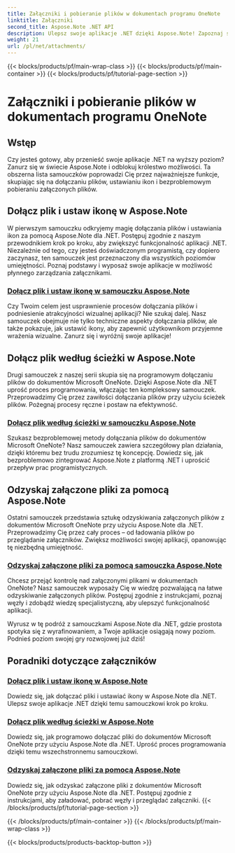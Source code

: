```yaml
---
title: Załączniki i pobieranie plików w dokumentach programu OneNote
linktitle: Załączniki
second_title: Aspose.Note .NET API
description: Ulepsz swoje aplikacje .NET dzięki Aspose.Note! Zapoznaj się z samouczkami dotyczącymi dołączania plików, ustawiania ikon i pobierania załączników w celu usprawnienia programowania.
weight: 21
url: /pl/net/attachments/
---
```


{{< blocks/products/pf/main-wrap-class >}}
{{< blocks/products/pf/main-container >}}
{{< blocks/products/pf/tutorial-page-section >}}

# Załączniki i pobieranie plików w dokumentach programu OneNote

## Wstęp

Czy jesteś gotowy, aby przenieść swoje aplikacje .NET na wyższy poziom? Zanurz się w świecie Aspose.Note i odblokuj królestwo możliwości. Ta obszerna lista samouczków poprowadzi Cię przez najważniejsze funkcje, skupiając się na dołączaniu plików, ustawianiu ikon i bezproblemowym pobieraniu załączonych plików.

## Dołącz plik i ustaw ikonę w Aspose.Note
W pierwszym samouczku odkryjemy magię dołączania plików i ustawiania ikon za pomocą Aspose.Note dla .NET. Postępuj zgodnie z naszym przewodnikiem krok po kroku, aby zwiększyć funkcjonalność aplikacji .NET. Niezależnie od tego, czy jesteś doświadczonym programistą, czy dopiero zaczynasz, ten samouczek jest przeznaczony dla wszystkich poziomów umiejętności. Poznaj podstawy i wyposaż swoje aplikacje w możliwość płynnego zarządzania załącznikami.

### [Dołącz plik i ustaw ikonę w samouczku Aspose.Note](./attach-file-set-icon/)
Czy Twoim celem jest usprawnienie procesów dołączania plików i podniesienie atrakcyjności wizualnej aplikacji? Nie szukaj dalej. Nasz samouczek obejmuje nie tylko techniczne aspekty dołączania plików, ale także pokazuje, jak ustawić ikony, aby zapewnić użytkownikom przyjemne wrażenia wizualne. Zanurz się i wyróżnij swoje aplikacje!

## Dołącz plik według ścieżki w Aspose.Note
Drugi samouczek z naszej serii skupia się na programowym dołączaniu plików do dokumentów Microsoft OneNote. Dzięki Aspose.Note dla .NET uprość proces programowania, włączając ten kompleksowy samouczek. Przeprowadzimy Cię przez zawiłości dołączania plików przy użyciu ścieżek plików. Pożegnaj procesy ręczne i postaw na efektywność.

### [Dołącz plik według ścieżki w samouczku Aspose.Note](./attach-file-by-path/)
Szukasz bezproblemowej metody dołączania plików do dokumentów Microsoft OneNote? Nasz samouczek zawiera szczegółowy plan działania, dzięki któremu bez trudu zrozumiesz tę koncepcję. Dowiedz się, jak bezproblemowo zintegrować Aspose.Note z platformą .NET i uprościć przepływ prac programistycznych.

## Odzyskaj załączone pliki za pomocą Aspose.Note
Ostatni samouczek przedstawia sztukę odzyskiwania załączonych plików z dokumentów Microsoft OneNote przy użyciu Aspose.Note dla .NET. Przeprowadzimy Cię przez cały proces – od ładowania plików po przeglądanie załączników. Zwiększ możliwości swojej aplikacji, opanowując tę niezbędną umiejętność.

### [Odzyskaj załączone pliki za pomocą samouczka Aspose.Note](./retrieve-attached-files/)
Chcesz przejąć kontrolę nad załączonymi plikami w dokumentach OneNote? Nasz samouczek wyposaży Cię w wiedzę pozwalającą na łatwe odzyskiwanie załączonych plików. Postępuj zgodnie z instrukcjami, poznaj węzły i zdobądź wiedzę specjalistyczną, aby ulepszyć funkcjonalność aplikacji.

Wyrusz w tę podróż z samouczkami Aspose.Note dla .NET, gdzie prostota spotyka się z wyrafinowaniem, a Twoje aplikacje osiągają nowy poziom. Podnieś poziom swojej gry rozwojowej już dziś!
## Poradniki dotyczące załączników
### [Dołącz plik i ustaw ikonę w Aspose.Note](./attach-file-set-icon/)
Dowiedz się, jak dołączać pliki i ustawiać ikony w Aspose.Note dla .NET. Ulepsz swoje aplikacje .NET dzięki temu samouczkowi krok po kroku.
### [Dołącz plik według ścieżki w Aspose.Note](./attach-file-by-path/)
Dowiedz się, jak programowo dołączać pliki do dokumentów Microsoft OneNote przy użyciu Aspose.Note dla .NET. Uprość proces programowania dzięki temu wszechstronnemu samouczkowi.
### [Odzyskaj załączone pliki za pomocą Aspose.Note](./retrieve-attached-files/)
Dowiedz się, jak odzyskać załączone pliki z dokumentów Microsoft OneNote przy użyciu Aspose.Note dla .NET. Postępuj zgodnie z instrukcjami, aby załadować, pobrać węzły i przeglądać załączniki.
{{< /blocks/products/pf/tutorial-page-section >}}

{{< /blocks/products/pf/main-container >}}
{{< /blocks/products/pf/main-wrap-class >}}

{{< blocks/products/products-backtop-button >}}
